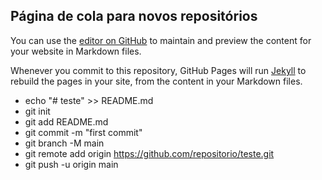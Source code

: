## Página de cola para novos repositórios

You can use the [editor on GitHub](https://github.com/AndersonLeoni/GithubInit/edit/gh-pages/index.md) to maintain and preview the content for your website in Markdown files.

Whenever you commit to this repository, GitHub Pages will run [Jekyll](https://jekyllrb.com/) to rebuild the pages in your site, from the content in your Markdown files.


- echo "# teste" >> README.md
- git init
- git add README.md
- git commit -m "first commit"
- git branch -M main
- git remote add origin https://github.com/repositorio/teste.git
- git push -u origin main

